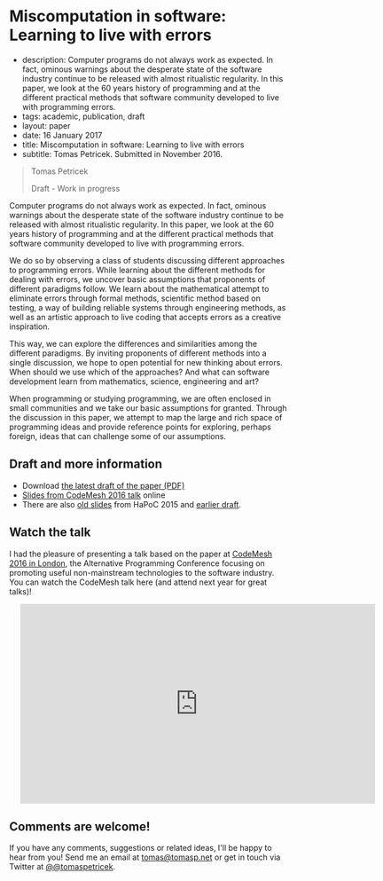 # Miscomputation in software: Learning to live with errors


 - description:  Computer programs do not always work as expected. In fact, ominous warnings about 
    the desperate state of the software industry continue to be released with almost ritualistic 
    regularity. In this paper, we look at the 60 years history of programming and at the different 
    practical methods that software community developed to live with programming errors.
 - tags: academic, publication, draft
 - layout: paper
 - date: 16 January 2017
 - title: Miscomputation in software: Learning to live with errors
 - subtitle: Tomas Petricek. Submitted in November 2016.
 
> Tomas Petricek
>
> Draft - Work in progress

Computer programs do not always work as expected. In fact, ominous warnings about the desperate 
state of the software industry continue to be released with almost ritualistic regularity.
In this paper, we look at the 60 years history of programming and at the different practical 
methods that software community developed to live with programming errors.

We do so by observing a class of students discussing different approaches to programming errors.
While learning about the different methods for dealing with errors, we uncover basic assumptions
that proponents of different paradigms follow. We learn about the mathematical attempt to eliminate 
errors through formal methods, scientific method based on testing, a way of building reliable
systems through engineering methods, as well as an artistic approach to live coding that accepts 
errors as a creative inspiration.

This way, we can explore the differences and similarities among the different paradigms. By 
inviting proponents of different methods into a single discussion, we hope to open potential for
new thinking about errors. When should we use which of the approaches? And what can software 
development learn from mathematics, science, engineering and art? 

When programming or studying programming, we are often enclosed in small communities and we
take our basic assumptions for granted. Through the discussion in this paper, we attempt to 
map the large and rich space of programming ideas and provide reference points for exploring,
perhaps foreign, ideas that can challenge some of our assumptions.

## Draft and more information

 - Download [the latest draft of the paper (PDF)](failures-v2.pdf)
 - [Slides from CodeMesh 2016 talk](http://tpetricek.github.io/Talks/2016/living-with-errors/) online
 - There are also [old slides](http://tpetricek.github.io/Talks/2015/living-with-errors/) from HaPoC 2015
   and [earlier draft](failures-v1.pdf).

## Watch the talk

I had the pleasure of presenting a talk based on the paper at [CodeMesh 2016 in London](http://www.codemesh.io/),
the Alternative Programming Conference focusing on promoting useful non-mainstream technologies to the software industry.
You can watch the CodeMesh talk here (and attend next year for great talks)!

<div style="padding-left:20px">
<iframe width="640" height="360" src="https://www.youtube.com/embed/ytW6dPdTj3g" frameborder="0" allowfullscreen></iframe>
</div>

## Comments are welcome!

If you have any comments, suggestions or related ideas, I'll be happy to
hear from you! Send me an email at [tomas@tomasp.net](mailto:tomas@tomasp.net)
or get in touch via Twitter at [@@tomaspetricek](http://twitter.com/tomaspetricek).
